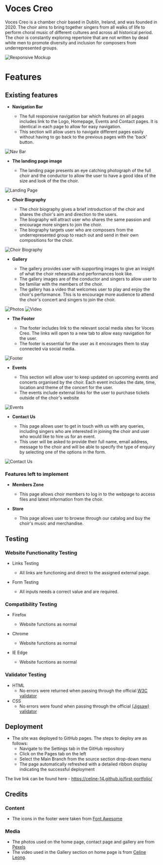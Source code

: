 # Voces Creo

Voces Creo is a chamber choir based in Dublin, Ireland, and was founded in 2020. The choir aims to bring together singers from all walks of life to perform choral music of different cultures and across all historical period. The choir is constantly exploring repertoire that are not written by dead white men to promote diversity and inclusion for composers from underrepresented groups.

![Responsive Mockup](https://github.com/celine-14/first-portfolio/blob/main/assets/images/voces_creo_mockup.png?raw=true)

# Features
## Existing features

- __Navigation Bar__

    - The full responsive navigation bar which features on all pages includes link to the Logo, Homepage, Events and Contact pages. It is identical in each page to allow for easy navigation.
    - This section will allow users to navigate different pages easily without having to go back to the previous pages with the 'back' button. 

![Nav Bar](https://github.com/celine-14/first-portfolio/blob/main/assets/images/voces_creo_navigation.png?raw=true)

- __The landing page image__

    - The landing page presents an eye catching photograph of the full choir and the conductor to allow the user to have a good idea of the size and look of the the choir. 

![Landing Page](https://github.com/celine-14/first-portfolio/blob/main/assets/images/voces_creo_landing.png?raw=true)
    
- __Choir Biography__

    - The choir biography gives a brief introduction of the choir and shares the choir's aim and direction to the users.
    - The biography will attract user who shares the same passion and encourage more singers to join the choir. 
    - The biography targets user who are composers from the underrepresented group to reach out and send in their own compositions for the choir.

![Choir Biography](https://github.com/celine-14/first-portfolio/blob/main/assets/images/voces_creo_bio.png?raw=true)

- __Gallery__

    - The gallery provides user with supporting images to give an insight of what the choir rehearsals and performances look like.
    - The gallery images are of the conductor and singers to allow user to be familiar with the members of the choir. 
    - The gallery has a video that welcomes user to play and enjoy the choir's performance. This is to encourage more audience to attend the choir's concert and singers to join the choir. 

![Photos](https://github.com/celine-14/first-portfolio/blob/main/assets/images/voces_creo_photos.png?raw=true)
![Video](https://github.com/celine-14/first-portfolio/blob/main/assets/images/voces_creo_video.png?raw=true)

- __The Footer__ 

    - The footer includes link to the relevant social media sites for Voces Creo. The links will open to a new tab to allow easy navigation for the user. 
    - The footer is essential for the user as it encourages them to stay connected via social media.

![Footer](https://github.com/celine-14/first-portfolio/blob/main/assets/images/voces_creo_footer.png?raw=true)

- __Events__

    - This section will allow user to keep updated on upcoming events and concerts organised by the choir. Each event includes the date, time, location and theme of the concert for the user. 
    - The events include external links for the user to purchase tickets outside of the choir's website 

![Events](https://github.com/celine-14/first-portfolio/blob/main/assets/images/voces_creo_events.png?raw=true)

- __Contact Us__

    - This page allows user to get in touch with us with any queries, including singers who are interested in joining the choir and user who would like to hire us for an event.
    - This user will be asked to provide their full name, email address, message to the choir and will be able to specify the type of enquiry by selecting one of the options in the form.

![Contact Us](https://github.com/celine-14/first-portfolio/blob/main/assets/images/voces_creo_contact_us.png?raw=true)

### Features left to implement 

- __Members Zone__

    - This page allows choir members to log in to the webpage to access files and latest information from the choir.

- __Store__
    
    - This page allows user to browse through our catalog and buy the choir's music and merchandise. 

## Testing

### Website Functionality Testing

- Links Testing    
    - All links are functioning and direct to the assigned external page.

- Form Testing
    - All inputs needs a correct value and are required.

### Compatibility Testing

- Firefox
    - Website functions as normal

- Chrome
    - Website functions as normal

- IE Edge
    - Website fucntions as normal

### Validator Testing

- HTML
  - No errors were returned when passing through the official [W3C validator](https://validator.w3.org/nu/?doc=https%3A%2F%2Fcode-institute-org.github.io%2Flove-running-2.0%2Findex.html)
- CSS
  - No errors were found when passing through the official [(Jigsaw) validator](https://jigsaw.w3.org/css-validator/validator?uri=https%3A%2F%2Fvalidator.w3.org%2Fnu%2F%3Fdoc%3Dhttps%253A%252F%252Fcode-institute-org.github.io%252Flove-running-2.0%252Findex.html&profile=css3svg&usermedium=all&warning=1&vextwarning=&lang=en#css)

## Deployment

- The site was deployed to GitHub pages. The steps to deploy are as follows: 
  - Navigate to the Settings tab in the GitHub repository
  - Click on the Pages tab on the left
  - Select the Main Branch from the source section drop-down menu
  - The page automatically refreshed with a detailed ribbon display indicating the successful deployment

The live link can be found here - https://celine-14.github.io/first-portfolio/

## Credits

### Content

- The icons in the footer were taken from [Font Awesome](https://fontawesome.com/)

### Media

- The photos used on the home page, contact page and gallery are from [Pexels](https://www.pexels.com/collections/academic-choir-oc8gibb/)
- The video used in the Gallery section on home page is from [Celine Leong](https://www.youtube.com/watch?v=hHkodEfPuLM).

